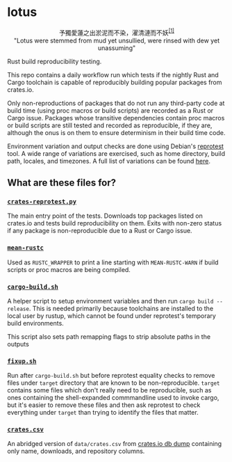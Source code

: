 # lotus
<p align="center">
  予獨愛蓮之出淤泥而不染，濯清漣而不妖<sup><a href="https://zh.wikisource.org/wiki/%E6%84%9B%E8%93%AE%E8%AA%AA">[1]</a></sup>
  <br/>
  "Lotus were stemmed from mud yet unsullied, were rinsed with dew yet unassuming"
</p>

Rust build reproducibility testing.

This repo contains a daily workflow run which tests if the nightly Rust and Cargo toolchain is capable of reproducibly building popular packages
from crates.io.

Only non-reproductions of packages that do not run any third-party code at build time (using proc macros or build scripts) are recorded
as a Rust or Cargo issue. Packages whose transitive dependencies contain proc macros or build scripts are still tested and recorded
as reproducible, if they are, although the onus is on them to ensure determinism in their build time code.

Environment variation and output checks are done using Debian's [reprotest](https://salsa.debian.org/reproducible-builds/reprotest) tool. A wide range
of variations are exercised, such as home directory, build path, locales, and timezones. A full list of variations can be found [here](https://salsa.debian.org/reproducible-builds/reprotest/-/blob/master/reprotest/build.py#L516-535).

## What are these files for?

### [`crates-reprotest.py`](https://github.com/cbeuw/lotus/blob/master/crates-reprotest.py)
The main entry point of the tests. Downloads top packages listed on crates.io and tests build reproducibility on them.
Exits with non-zero status if any package is non-reproducible due to a Rust or Cargo issue.

### [`mean-rustc`](https://github.com/cbeuw/lotus/blob/master/mean-rustc)
Used as `RUSTC_WRAPPER` to print a line starting with `MEAN-RUSTC-WARN` if build scripts or proc macros are being compiled.

### [`cargo-build.sh`](https://github.com/cbeuw/lotus/blob/master/build.sh)
A helper script to setup environment variables and then run `cargo build --release`. This is needed primarily because toolchains are installed to the
local user by rustup, which cannot be found under reprotest's temporary build environments.

This script also sets path remapping flags to strip absolute paths in the outputs

### [`fixup.sh`](https://github.com/cbeuw/lotus/blob/master/fixup.sh)
Run after `cargo-build.sh` but before reprotest equality checks to remove files under `target` directory that are known to be non-reproducible. `target` contains
some files which don't really need to be reproducible, such as ones
containing the shell-expanded commmandline used to invoke cargo, but it's easier to remove these files and then ask reprotest to check everything under `target` than
trying to identify the files that matter.

### [`crates.csv`](https://github.com/cbeuw/lotus/blob/master/crates.csv)
An abridged version of `data/crates.csv` from [crates.io db dump](https://crates.io/data-access) containing only name, downloads, and repository columns.